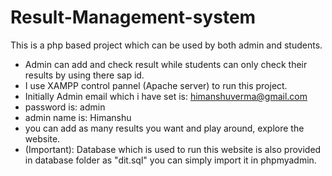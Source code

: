 # Result-Management-system
This is a php based project which can be used by both admin and students.
- Admin can add and check result while students can only check their results by using there sap id.
- I use XAMPP control pannel (Apache server) to run this project.
- Initially Admin email which i have set is: himanshuverma@gmail.com
- password is: admin
- admin name is: Himanshu
- you can add as many results you want and play around, explore the website.
- (Important): Database which is used to run this website is also provided in database folder as "dit.sql" you can simply import it in phpmyadmin.
